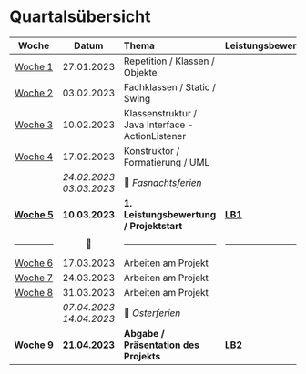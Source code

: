 # Quartalsübersicht

Woche | Datum | Thema | Leistungsbewertung
:---:|:---:|:---|:---
[Woche&nbsp;1][w1] | 27.01.2023 | Repetition / Klassen / Objekte | 
[Woche&nbsp;2][w2] | 03.02.2023 | Fachklassen / Static / Swing | 
[Woche&nbsp;3][w3] | 10.02.2023 | Klassenstruktur / Java Interface - ActionListener | 
[Woche&nbsp;4][w4] | 17.02.2023 | Konstruktor / Formatierung / UML | 
|| _24.02.2023_<br/>_03.03.2023_| :japanese_goblin: *Fasnachtsferien* | 
[**Woche&nbsp;5**][w5] | **10.03.2023** | **1. Leistungsbewertung / Projektstart** | **[LB1]**
<hr/>|:steam_locomotive:|<hr/>|<hr/>
[Woche&nbsp;6][w6] | 17.03.2023 | Arbeiten am Projekt | 
[Woche&nbsp;7][w7] | 24.03.2023 | Arbeiten am Projekt | 
[Woche&nbsp;8][w8] | 31.03.2023 | Arbeiten am Projekt | 
|| _07.04.2023_<br/>_14.04.2023_ | :egg: *Osterferien*  | 
[**Woche&nbsp;9**][w9] | **21.04.2023** | **Abgabe / Präsentation des Projekts** | **[LB2]**

[w1]: ./woche-01.md
[w2]: ./woche-02.md
[w3]: ./woche-03.md
[w4]: ./woche-04.md
[w5]: ./woche-05.md
[w6]: ./woche-06.md
[w7]: ./woche-07.md
[w8]: ./woche-08.md
[w9]: ./woche-09.md


[LB1]: ../beurteilungen/lb1.md
[LB2]: ../beurteilungen/lb2.md

